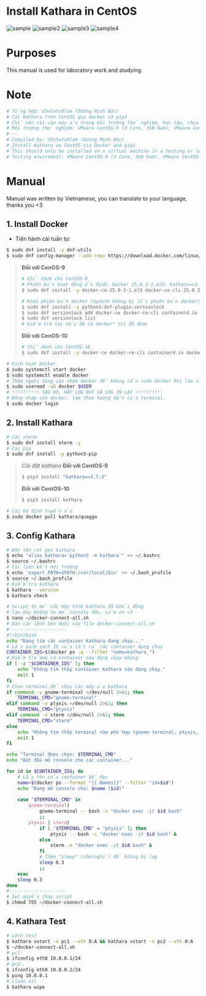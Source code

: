 # Install Kathara in CentOS
![sample](image/CentOS9-1.jpg)
![sample2](image/CentOS9-2.png)
![sample3](image/CentOS10-1.png)
![sample4](image/CentOS10-2.png)

# Purposes
This manual is used for laboratory work and studying.
# Note
```bash
# Tổng hợp: d3nhatv0lam (Dương Minh Đức)
# Cài Kathara trên CentOS qua docker và pip3
# Chỉ nên cài vào máy ảo trong môi trường thử nghiệm, học tập, chưa có nhiều dữ liệu quan trọng, không khuyến khích thực hiện tại máy thật.
# Môi trường thử nghiệm: VMware CentOS-9 (3 Core, 3GB Ram), VMware CentOS-10 (3 Core, 3GB Ram)
#---
# Compiled by: d3nhatv0lam (Dương Minh Đức)
# Install Kathara on CentOS via Docker and pip3
# This should only be installed on a virtual machine in a testing or learning environment that does not contain important data. It is not recommended to perform this on a physical machine.
# Testing enviroment: VMware CentOS-9 (3 Core, 3GB Ram), VMware CentOS-10 (3 Core, 3GB Ram)
```
# Manual
Manual was written by Vietnamese, you can translate to your language, thanks you <3

## 1. Install Docker
- Tiến hành cài tuần tự:

```bash
$ sudo dnf install -y dnf-utils
$ sudo dnf config-manager --add-repo https://download.docker.com/linux/centos/docker-ce.repo
```

>**Đối với CenOS-9**
>```bash
># Chỉ dành cho CentOS-9
># Phiên bản hoạt động ổn định: Docker 25.0.3-1.el9, kathara==3.7.3, nếu khác phiên bản có thể không chạy
>$ sudo dnf install -y docker-ce-25.0.3-1.el9 docker-ce-cli-25.0.3-1.el9 containerd.io docker-compose-plugin docker-buildx-plugin
>
># Khóa phiên bản docker (Update không bị lỗi phiên bản docker)
>$ sudo dnf install -y python3-dnf-plugin-versionlock
>$ sudo dnf versionlock add docker-ce docker-ce-cli containerd.io docker-buildx-plugin docker-compose-plugin
>$ sudo dnf versionlock list
># Kiểm tra lại nếu đã có docker* thì đã được
>```
>**Đối với CenOS-10**
>```bash
># Chỉ dành cho CentOS-10
>$ sudo dnf install -y docker-ce docker-ce-cli containerd.io docker-compose-plugin docker-buildx-plugin
>```

```bash
# Kích hoạt Docker
$ sudo systemctl start docker
$ sudo systemctl enable docker
# Thêm người dùng vào nhóm docker để không cần sudo docker khi làm việc
$ sudo usermod -aG docker $USER
# !!!!!!!!!! SAU ĐÓ, HÃY LOG OUT VÀ LOG IN LẠI !!!!!!!!!!
# Đăng nhập vào docker, làm theo hướng dẫn của terminal.
$ sudo docker login
```
## 2. Install Kathara
```bash
# Cài xterm
$ sudo dnf install xterm -y
# Cài pip
$ sudo dnf install -y python3-pip
```

>*Cài đặt kathara*
>**Đối với CentOS-9**
>```bash
>$ pip3 install "kathara==3.7.3"
>```
>**Đối với CentOS-10**
>```bash
>$ pip3 install kathara
>```

```bash
# Cài bộ định tuyến ảo
$ sudo docker pull kathara/quagga
```

## 3. Config Kathara
```bash
# Đặt tên rút gọn kathara
$ echo "alias kathara='python3 -m kathara'" >> ~/.bashrc
$ source ~/.bashrc
# Cài liên kết môi trường
$ echo 'export PATH=$PATH:/usr/local/bin' >> ~/.bash_profile
$ source ~/.bash_profile
# Kiểm tra kathara
$ kathara --version
$ kathara check
```

```bash
# Script tự mở các máy tính kathara đã khởi động
# Tạo máy không tự mở console đâu, cảm ơn <3
$ nano ~/docker-connect-all.sh
# Dán các lệnh bên dưới vào file docker-connect-all.sh
#---------------------
#!/bin/bash
echo "Đang tìm các container Kathara đang chạy..."
# Lấy danh sách ID của tất cả các container đang chạy
CONTAINER_IDS=$(docker ps -q --filter "name=kathara_")
# Kiểm tra xem có container nào đang chạy không
if [ -z "$CONTAINER_IDS" ]; then
    echo "Không tìm thấy container Kathara nào đang chạy."
    exit 1
fi
# Chọn terminal để chạy các máy ảo kathara
if command -v gnome-terminal >/dev/null 2>&1; then
    TERMINAL_CMD="gnome-terminal"
elif command -v ptyxis >/dev/null 2>&1; then
    TERMINAL_CMD="ptyxis"
elif command -v xterm >/dev/null 2>&1; then
    TERMINAL_CMD="xterm"
else
    echo "Không tìm thấy terminal nào phù hợp (gnome-terminal, ptyxis, xterm)."
    exit 1
fi

echo "Terminal được chọn: $TERMINAL_CMD"
echo "Bắt đầu mở console cho các container..."

for id in $CONTAINER_IDS; do
    # Lấy tên của container dễ đọc
    name=$(docker ps --format "{{.Names}}" --filter "id=$id")
    echo "Đang mở console cho: $name ($id)"
    
    case "$TERMINAL_CMD" in
        gnome-terminal)
            gnome-terminal -- bash -c "docker exec -it $id bash"
            ;;
        ptyxis | xterm)
            if [ "$TERMINAL_CMD" = "ptyxis" ]; then
                ptyxis -- bash -c "docker exec -it $id bash" &
            else
                xterm -e "docker exec -it $id bash" &
            fi
            # Thêm "sleep" (chờ/nghỉ) để không bị lag
            sleep 0.3
            ;;
    esac
    sleep 0.3
done
#---------------------
# Set quyền chạy script
$ chmod 755 ~/docker-connect-all.sh
```
## 4. Kathara Test
```bash
# Lệnh test
$ kathara vstart -n pc1 --eth 0:A && kathara vstart -n pc2 --eth 0:A
$ ~/docker-connect-all.sh
# pc1: 
$ ifconfig eth0 10.0.0.1/24
# pc2:
$ ifconfig eth0 10.0.0.2/24
$ ping 10.0.0.1
# Clean all
$ kathara wipe
```


